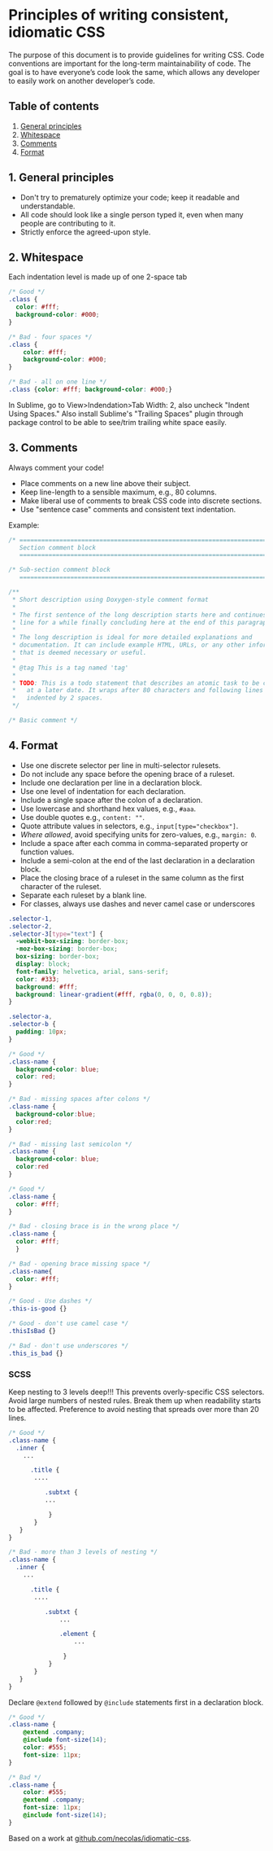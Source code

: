 # Principles of writing consistent, idiomatic CSS

The purpose of this document is to provide guidelines for writing CSS. Code conventions are important for the long-term maintainability of code. The goal is to have everyone’s code look the same, which allows any developer to easily work on another developer’s code.



## Table of contents

1. [General principles](#general-principles)
2. [Whitespace](#whitespace)
3. [Comments](#comments)
4. [Format](#format)


<a name="general-principles"></a>
## 1. General principles

* Don't try to prematurely optimize your code; keep it readable and
  understandable.
* All code should look like a single person typed it, even
  when many people are contributing to it.
* Strictly enforce the agreed-upon style.


<a name="whitespace"></a>
## 2. Whitespace

Each indentation level is made up of one 2-space tab
```css
/* Good */
.class {
  color: #fff;
  background-color: #000;
}

/* Bad - four spaces */
.class {
    color: #fff;
    background-color: #000;
}

/* Bad - all on one line */
.class {color: #fff; background-color: #000;}
```

In Sublime, go to View>Indendation>Tab Width: 2, also uncheck "Indent Using Spaces." Also install Sublime's "Trailing Spaces" plugin through package control to be able to see/trim trailing white space easily.


<a name="comments"></a>
## 3. Comments

Always comment your code!

* Place comments on a new line above their subject.
* Keep line-length to a sensible maximum, e.g., 80 columns.
* Make liberal use of comments to break CSS code into discrete sections.
* Use "sentence case" comments and consistent text indentation.

Example:

```css
/* ==========================================================================
   Section comment block
   ========================================================================== */

/* Sub-section comment block
   ========================================================================== */

/**
 * Short description using Doxygen-style comment format
 *
 * The first sentence of the long description starts here and continues on this
 * line for a while finally concluding here at the end of this paragraph.
 *
 * The long description is ideal for more detailed explanations and
 * documentation. It can include example HTML, URLs, or any other information
 * that is deemed necessary or useful.
 *
 * @tag This is a tag named 'tag'
 *
 * TODO: This is a todo statement that describes an atomic task to be completed
 *   at a later date. It wraps after 80 characters and following lines are
 *   indented by 2 spaces.
 */

/* Basic comment */
```


<a name="format"></a>
## 4. Format

* Use one discrete selector per line in multi-selector rulesets.
* Do not include any space before the opening brace of a ruleset.
* Include one declaration per line in a declaration block.
* Use one level of indentation for each declaration.
* Include a single space after the colon of a declaration.
* Use lowercase and shorthand hex values, e.g., `#aaa`.
* Use double quotes e.g., `content: ""`.
* Quote attribute values in selectors, e.g., `input[type="checkbox"]`.
* _Where allowed_, avoid specifying units for zero-values, e.g., `margin: 0`.
* Include a space after each comma in comma-separated property or function
  values.
* Include a semi-colon at the end of the last declaration in a declaration
  block.
* Place the closing brace of a ruleset in the same column as the first
  character of the ruleset.
* Separate each ruleset by a blank line.
* For classes, always use dashes and never camel case or underscores

```css
.selector-1,
.selector-2,
.selector-3[type="text"] {
  -webkit-box-sizing: border-box;
  -moz-box-sizing: border-box;
  box-sizing: border-box;
  display: block;
  font-family: helvetica, arial, sans-serif;
  color: #333;
  background: #fff;
  background: linear-gradient(#fff, rgba(0, 0, 0, 0.8));
}

.selector-a,
.selector-b {
  padding: 10px;
}
```

```css
/* Good */
.class-name {
  background-color: blue;
  color: red;
}

/* Bad - missing spaces after colons */
.class-name {
  background-color:blue;
  color:red;
}

/* Bad - missing last semicolon */
.class-name {
  background-color: blue;
  color:red
}
```

```css
/* Good */
.class-name {
  color: #fff;
}

/* Bad - closing brace is in the wrong place */
.class-name {
  color: #fff;
  }

/* Bad - opening brace missing space */
.class-name{
  color: #fff;
}
```

```css
/* Good - Use dashes */
.this-is-good {}

/* Good - don't use camel case */
.thisIsBad {}

/* Bad - don't use underscores */
.this_is_bad {}
```

### SCSS

Keep nesting to 3 levels deep!!! This prevents overly-specific CSS selectors. Avoid large numbers of nested rules. Break them up when readability starts to be affected. Preference to avoid nesting that spreads over more than 20 lines.

```scss
/* Good */
.class-name {
  .inner {
    ...

      .title {
       ....

          .subtxt {
          ...

           }
       }
   }
}

/* Bad - more than 3 levels of nesting */
.class-name {
  .inner {
    ...

      .title {
       ....

          .subtxt {
              ...

              .element {
                  ...

               }
           }
       }
   }
}
```


Declare `@extend` followed by `@include` statements first in a declaration block.

```scss
/* Good */
.class-name {
    @extend .company;
    @include font-size(14);
    color: #555;
    font-size: 11px;
}

/* Bad */
.class-name {
    color: #555;
    @extend .company;
    font-size: 11px;
    @include font-size(14);
}
```


Based on a work at
[github.com/necolas/idiomatic-css](https://github.com/necolas/idiomatic-css).
